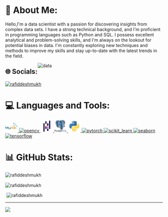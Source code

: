 # 💫 About Me:
Hello,I'm a data scientist with a passion for discovering insights from complex data sets. I have a strong technical background, and I'm proficient in programming languages such as Python and SQL. I possess excellent analytical and problem-solving skills, and I'm always on the lookout for potential biases in data. I'm constantly exploring new techniques and methods to improve my skills and stay up-to-date with the latest trends in the field.

<img align="right" alt="data" width="400" length="300" src="https://aryng.com/assets/img/ani2.gif">

## 🌐 Socials:
<p align="left">
<a href="https://linkedin.com/in/rafiddeshmukh" target="blank"><img align="center" src="https://raw.githubusercontent.com/rahuldkjain/github-profile-readme-generator/master/src/images/icons/Social/linked-in-alt.svg" alt="rafiddeshmukh" height="30" width="40" /></a>
</p>

# 💻 Languages and Tools:
<p align="left"> <a href="https://www.mysql.com/" target="_blank" rel="noreferrer"> <img src="https://raw.githubusercontent.com/devicons/devicon/master/icons/mysql/mysql-original-wordmark.svg" alt="mysql" width="40" height="40"/> </a> <a href="https://opencv.org/" target="_blank" rel="noreferrer"> <img src="https://www.vectorlogo.zone/logos/opencv/opencv-icon.svg" alt="opencv" width="40" height="40"/> </a> <a href="https://pandas.pydata.org/" target="_blank" rel="noreferrer"> <img src="https://raw.githubusercontent.com/devicons/devicon/2ae2a900d2f041da66e950e4d48052658d850630/icons/pandas/pandas-original.svg" alt="pandas" width="40" height="40"/> </a> <a href="https://www.postgresql.org" target="_blank" rel="noreferrer"> <img src="https://raw.githubusercontent.com/devicons/devicon/master/icons/postgresql/postgresql-original-wordmark.svg" alt="postgresql" width="40" height="40"/> </a> <a href="https://www.python.org" target="_blank" rel="noreferrer"> <img src="https://raw.githubusercontent.com/devicons/devicon/master/icons/python/python-original.svg" alt="python" width="40" height="40"/> </a> <a href="https://pytorch.org/" target="_blank" rel="noreferrer"> <img src="https://www.vectorlogo.zone/logos/pytorch/pytorch-icon.svg" alt="pytorch" width="40" height="40"/> </a> <a href="https://scikit-learn.org/" target="_blank" rel="noreferrer"> <img src="https://upload.wikimedia.org/wikipedia/commons/0/05/Scikit_learn_logo_small.svg" alt="scikit_learn" width="40" height="40"/> </a> <a href="https://seaborn.pydata.org/" target="_blank" rel="noreferrer"> <img src="https://seaborn.pydata.org/_images/logo-mark-lightbg.svg" alt="seaborn" width="40" height="40"/> </a> <a href="https://www.tensorflow.org" target="_blank" rel="noreferrer"> <img src="https://www.vectorlogo.zone/logos/tensorflow/tensorflow-icon.svg" alt="tensorflow" width="40" height="40"/> </a> </p>

# 📊 GitHub Stats:

<p><img align="center" src="https://github-readme-stats.vercel.app/api/top-langs?username=rafiddeshmukh&show_icons=true&locale=en&layout=compact" alt="rafiddeshmukh" /></p>

<p><img align="center" src="https://github-readme-streak-stats.herokuapp.com/?user=rafiddeshmukh&" alt="rafiddeshmukh" /></p>

<p>&nbsp;<img align="center" src="https://github-readme-stats.vercel.app/api?username=rafiddeshmukh&show_icons=true&locale=en" alt="rafiddeshmukh" /></p>

---
[![](https://visitcount.itsvg.in/api?id=rafiddeshmukh&label=Profile%20Views&icon=0&pretty=true)](https://visitcount.itsvg.in)
